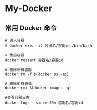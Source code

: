 # My-Docker

## 常用 Docker 命令

```shell
# 进入容器
$ docker exec -it 容器名/容器id /bin/bash

# 重启容器
docker restart 容器名/容器id

# 删除所有容器
docker rm -f $(docker ps -aq)  

# 删除所有镜像
docker rmi $(docker images -q)

#查看容器日志
docker logs --since 30m 容器名/容器id
```
